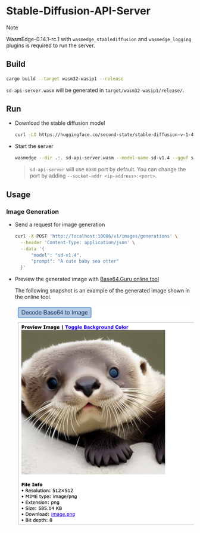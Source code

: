 # Stable-Diffusion-API-Server

> [!NOTE]
> WasmEdge-0.14.1-rc.1 with `wasmedge_stablediffusion` and `wasmedge_logging` plugins is required to run the server.

## Build

```bash
cargo build --target wasm32-wasip1 --release
```

`sd-api-server.wasm` will be generated in `target/wasm32-wasip1/release/`.

## Run

- Download the stable diffusion model

  ```bash
  curl -LO https://huggingface.co/second-state/stable-diffusion-v-1-4-GGUF/resolve/main/stable-diffusion-v1-4-Q8_0.gguf
  ```

- Start the server

  ```bash
  wasmedge --dir .:. sd-api-server.wasm --model-name sd-v1.4 --gguf stable-diffusion-v1-4-Q8_0.gguf
  ```

  > `sd-api-server` will use `8080` port by default. You can change the port by adding `--socket-addr <ip-address>:<port>`.

## Usage

### Image Generation

- Send a request for image generation

  ```bash
  curl -X POST 'http://localhost:10086/v1/images/generations' \
    --header 'Content-Type: application/json' \
    --data '{
        "model": "sd-v1.4",
        "prompt": "A cute baby sea otter"
    }'
  ```

- Preview the generated image with [Base64.Guru online tool](https://base64.guru/converter/decode/image)

  The following snapshot is an example of the generated image shown in the online tool.

  ![alt text](image/image.png)
